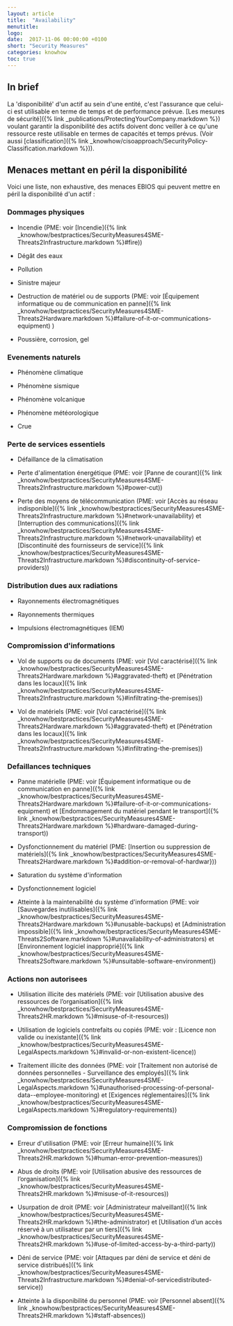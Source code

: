 ```yaml
---
layout: article
title:  "Availability"
menutitle: 
logo:
date:  2017-11-06 00:00:00 +0100
short: "Security Measures"
categories: knowhow
toc: true
---
```


## In brief
La 'disponibilité' d'un actif au sein d'une entité,  c'est l'assurance que celui-ci est utilisable en terme de temps et de performance prévue. [Les mesures de sécurité]({% link _publications/ProtectingYourCompany.markdown %}) voulant garantir la disponibilité des actifs doivent donc veiller à ce qu'une ressource reste utilisable en termes de capacités et temps prévus. (Voir aussi [classification]({% link _knowhow/cisoapproach/SecurityPolicy-Classification.markdown %})).

## Menaces mettant en péril la disponibilité

Voici une liste, non exhaustive, des menaces EBIOS qui peuvent mettre en péril la disponibilité d'un actif :

### **Dommages physiques**

* Incendie (PME: voir [Incendie]({% link _knowhow/bestpractices/SecurityMeasures4SME-Threats2Infrastructure.markdown %}\#fire))

* Dégât des eaux

* Pollution

* Sinistre majeur

* Destruction de matériel ou de supports (PME: voir [Équipement informatique ou de communication en panne]({% link _knowhow/bestpractices/SecurityMeasures4SME-Threats2Hardware.markdown %}\#failure-of-it-or-communications-equipment) )

* Poussière, corrosion, gel

### **Evenements naturels**

* Phénomène climatique

* Phénomène sismique

* Phénomène volcanique

* Phénomène météorologique

* Crue

### **Perte de services essentiels**

* Défaillance de la climatisation

* Perte d'alimentation énergétique (PME: voir [Panne de courant]({% link _knowhow/bestpractices/SecurityMeasures4SME-Threats2Infrastructure.markdown %}\#power-cut))

* Perte des moyens de télécommunication (PME: voir [Accès au réseau indisponible]({% link _knowhow/bestpractices/SecurityMeasures4SME-Threats2Infrastructure.markdown %}\#network-unavailability) et [Interruption des communications]({% link _knowhow/bestpractices/SecurityMeasures4SME-Threats2Infrastructure.markdown %}\#network-unavailability) et [Discontinuité des fournisseurs de service]({% link _knowhow/bestpractices/SecurityMeasures4SME-Threats2Infrastructure.markdown %}\#discontinuity-of-service-providers))

### **Distribution dues aux radiations**

* Rayonnements électromagnétiques

* Rayonnements thermiques

* Impulsions électromagnétiques (IEM)

### **Compromission d'informations**

* Vol de supports ou de documents (PME: voir [Vol caractérisé]({% link _knowhow/bestpractices/SecurityMeasures4SME-Threats2Hardware.markdown %}\#aggravated-theft) et [Pénétration dans les locaux]({% link _knowhow/bestpractices/SecurityMeasures4SME-Threats2Infrastructure.markdown %}\#infiltrating-the-premises))

* Vol de matériels (PME: voir [Vol caractérisé]({% link _knowhow/bestpractices/SecurityMeasures4SME-Threats2Hardware.markdown %}\#aggravated-theft) et [Pénétration dans les locaux]({% link _knowhow/bestpractices/SecurityMeasures4SME-Threats2Infrastructure.markdown %}\#infiltrating-the-premises))

### **Defaillances techniques**

* Panne matérielle (PME: voir [Équipement informatique ou de communication en panne]({% link _knowhow/bestpractices/SecurityMeasures4SME-Threats2Hardware.markdown %}\#failure-of-it-or-communications-equipment) et [Endommagement du matériel pendant le transport]({% link _knowhow/bestpractices/SecurityMeasures4SME-Threats2Hardware.markdown %}\#hardware-damaged-during-transport))

* Dysfonctionnement du matériel (PME: [Insertion ou suppression de matériels]({% link _knowhow/bestpractices/SecurityMeasures4SME-Threats2Hardware.markdown %}\#addition-or-removal-of-hardwar}))

* Saturation du système d'information

* Dysfonctionnement logiciel

* Atteinte à la maintenabilité du système d'information (PME: voir [Sauvegardes inutilisables]({% link _knowhow/bestpractices/SecurityMeasures4SME-Threats2Hardware.markdown %}\#unusable-backups) et [Administration impossible]({% link _knowhow/bestpractices/SecurityMeasures4SME-Threats2Software.markdown %}\#unavailability-of-administrators) et [Environnement logiciel inapproprié]({% link _knowhow/bestpractices/SecurityMeasures4SME-Threats2Software.markdown %}\#unsuitable-software-environment))

### **Actions non autorisees**

* Utilisation illicite des matériels (PME: voir [Utilisation abusive des ressources de l’organisation]({% link _knowhow/bestpractices/SecurityMeasures4SME-Threats2HR.markdown %}\#misuse-of-it-resources))

* Utilisation de logiciels contrefaits ou copiés (PME: voir : [Licence non valide ou inexistante]({% link _knowhow/bestpractices/SecurityMeasures4SME-LegalAspects.markdown %}\#invalid-or-non-existent-licence))

* Traitement illicite des données (PME: voir [Traitement non autorisé de données personnelles - Surveillance des employés]({% link _knowhow/bestpractices/SecurityMeasures4SME-LegalAspects.markdown %}\#unauthorised-processing-of-personal-data--employee-monitoring) et [Exigences réglementaires]({% link _knowhow/bestpractices/SecurityMeasures4SME-LegalAspects.markdown %}\#regulatory-requirements))

### **Compromission de fonctions**

* Erreur d'utilisation (PME: voir [Erreur humaine]({% link _knowhow/bestpractices/SecurityMeasures4SME-Threats2HR.markdown %}\#human-error-prevention-measures))

* Abus de droits (PME: voir [Utilisation abusive des ressources de l’organisation]({% link _knowhow/bestpractices/SecurityMeasures4SME-Threats2HR.markdown %}\#misuse-of-it-resources))

* Usurpation de droit (PME: voir [Administrateur malveillant]({% link _knowhow/bestpractices/SecurityMeasures4SME-Threats2HR.markdown %}\#the-administrator) et [Utilisation d’un accès réservé à un utilisateur par un tiers]({% link _knowhow/bestpractices/SecurityMeasures4SME-Threats2HR.markdown %}\#use-of-limited-access-by-a-third-party))

* Déni de service (PME: voir [Attaques par déni de service et déni de service distribués]({% link _knowhow/bestpractices/SecurityMeasures4SME-Threats2Infrastructure.markdown %}\#denial-of-servicedistributed-service))

* Atteinte à la disponibilité du personnel (PME: voir [Personnel absent]({% link _knowhow/bestpractices/SecurityMeasures4SME-Threats2HR.markdown %}\#staff-absences))